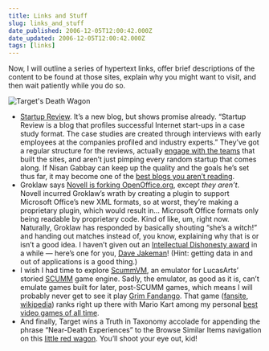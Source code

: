 ```yaml
---
title: Links and Stuff
slug: links_and_stuff
date_published: 2006-12-05T12:00:42.000Z
date_updated: 2006-12-05T12:00:42.000Z
tags: [links]
---
```


Now, I will outline a series of hypertext links, offer brief descriptions of the content to be found at those sites, explain why you might want to visit, and then wait patiently while you do so.

![Target's Death Wagon](https://cdn.glitch.global/034ff067-8128-4744-8807-d19cee4142e7/target-death-wagon.jpg?v=1725320737424)

- [Startup Review](http://www.startup-review.com/blog/index.php). It’s a new blog, but shows promise already. “Startup Review is a blog that profiles successful Internet start-ups in a case study format. The case studies are created through interviews with early employees at the companies profiled and industry experts.” They’ve got a regular structure for the reviews, actually [engage with the teams](http://www.dashes.com/anil/2006/11/27/the_starting_li) that built the sites, and aren’t just pimping every random startup that comes along. If Nisan Gabbay can keep up the quality and the goals he’s set thus far, it may become one of the [best blogs you aren’t reading](http://www.dashes.com/anil/2006/12/04/the_best_blogs_).
- Groklaw says [Novell is forking OpenOffice.org](http://www.groklaw.net/article.php?story=20061204130954610), except *they aren’t*. Novell incurred Groklaw’s wrath by creating a plugin to support Microsoft Office’s new XML formats, so at worst, they’re making a proprietary plugin, which would result in… Microsoft Office formats only being readable by proprietary code. Kind of like, um, right now. Naturally, Groklaw has responded by basically shouting “she’s a witch!” and handing out matches instead of, you know, explaining why that is or isn’t a good idea. I haven’t given out an [Intellectual Dishonesty award](http://www.dashes.com/anil/2005/05/24/behold_intellec) in a while — here’s one for you, [Dave Jakeman](http://www.groklaw.net/users.php?mode=profile&amp;uid=8810)! (Hint: getting data in and out of applications is a good thing.)
- I wish I had time to explore [ScummVM](http://www.scummvm.org/), an emulator for LucasArts’ storied [SCUMM](http://en.wikipedia.org/wiki/SCUMM) game engine. Sadly, the emulator, as good as it is, can’t emulate games built for later, post-SCUMM games, which means I will probably never get to see it play [Grim Fandango](http://www.lucasarts.com/products/grim/). That game ([fansite](http://www.grimfandango.net/), [wikipedia](http://en.wikipedia.org/wiki/Grim_Fandango)) ranks right up there with Mario Kart among my personal [best video games of all time](http://www.vox.com/explore/posts/tags/top%205%20games/).
- And finally, Target wins a Truth in Taxonomy accolade for appending the phrase “Near-Death Experiences” to the Browse Similar Items navigation on this [little red wagon](http://www.target.com/gp/detail.html/ref=br_1_4/601-0594664-0576158?ie=UTF8&amp;frombrowse=1&amp;asin=B00000K1VR). You’ll shoot your eye out, kid!
